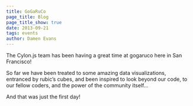 ```yaml
---
title: GoGaRuCo
page_title: Blog
page_title_show: true
date: 2013-09-21
tags: events
author: Damen Evans
---
```


The Cylon.js team has been having a great time at gogaruco here in San Francisco!

So far we have been treated to some amazing data visualizations, entranced by rubic’s cubes, and been inspired to look beyond our code, to our fellow coders, and the power of the community itself... 

And that was just the first day!
